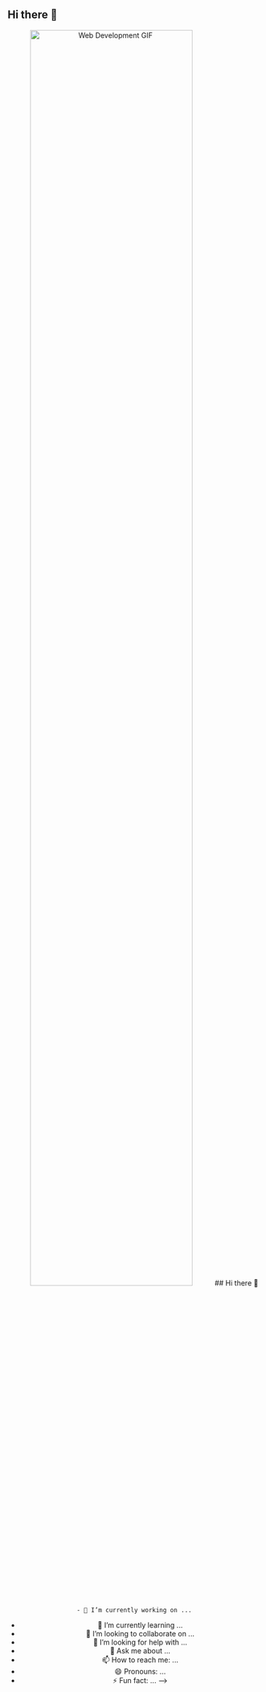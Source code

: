 ## Hi there 👋

<div style="text-align: center;">
    <img src="https://media1.tenor.com/m/8tr_CU6730MAAAAC/web-dev-website-development.gif" alt="Web Development GIF" style="width: 80%;"/>
    ## Hi there 👋

    - 🔭 I’m currently working on ...
- 🌱 I’m currently learning ...
- 👯 I’m looking to collaborate on ...
- 🤔 I’m looking for help with ...
- 💬 Ask me about ...
- 📫 How to reach me: ...
- 😄 Pronouns: ...
- ⚡ Fun fact: ...
-->

</div>
